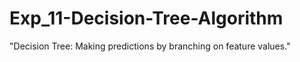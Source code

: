 # Exp_11-Decision-Tree-Algorithm
"Decision Tree: Making predictions by branching on feature values."
